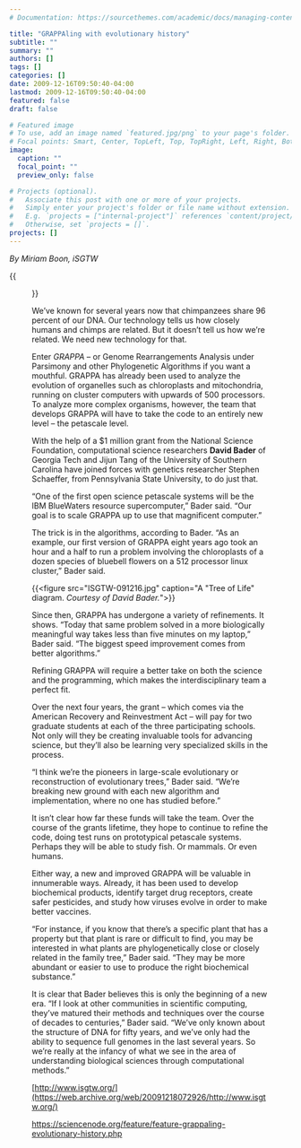 ```yaml
---
# Documentation: https://sourcethemes.com/academic/docs/managing-content/

title: "GRAPPAling with evolutionary history"
subtitle: ""
summary: ""
authors: []
tags: []
categories: []
date: 2009-12-16T09:50:40-04:00
lastmod: 2009-12-16T09:50:40-04:00
featured: false
draft: false

# Featured image
# To use, add an image named `featured.jpg/png` to your page's folder.
# Focal points: Smart, Center, TopLeft, Top, TopRight, Left, Right, BottomLeft, Bottom, BottomRight.
image:
  caption: ""
  focal_point: ""
  preview_only: false

# Projects (optional).
#   Associate this post with one or more of your projects.
#   Simply enter your project's folder or file name without extension.
#   E.g. `projects = ["internal-project"]` references `content/project/deep-learning/index.md`.
#   Otherwise, set `projects = []`.
projects: []
---
```


*By Miriam Boon, iSGTW*

{{<figure src="NewIndex_front.jpg" caption="This figure illustrates how gene order changes among the eight species. Each thin line represents a single gene and its position in the different species. Most genes are conserved on the same chromosomal arm or Muller element, but gene order is shuffled between species. This figure appeared in the July 2008 issue of Genetics. *Image courtesy of Stephen Schaeffer.*">}}

We’ve known for several years
now that chimpanzees share 96
percent of our DNA. Our
technology tells us how closely
humans and chimps are related.
But it doesn’t tell us how we’re
related. We need new technology
for that.

Enter _GRAPPA_ – or Genome
Rearrangements Analysis under
Parsimony and other Phylogenetic
Algorithms if you want a
mouthful. GRAPPA has already
been used to analyze the
evolution of organelles such as
chloroplasts and mitochondria,
running on cluster computers with
upwards of 500 processors. To
analyze more complex organisms,
however, the team that develops
GRAPPA will have to take the code
to an entirely new level – the petascale level.

With the help of a $1 million grant from the National Science Foundation, computational science
researchers **David Bader** of Georgia Tech and Jijun Tang of the University of Southern Carolina
have joined forces with genetics researcher Stephen Schaeffer, from Pennsylvania State
University, to do just that.

“One of the first open science petascale systems will be the IBM BlueWaters resource
supercomputer,” Bader said. “Our goal is to scale GRAPPA up to use that magnificent
computer.”

The trick is in the algorithms, according to Bader. “As an example, our first version of GRAPPA
eight years ago took an hour and a half to run a problem involving the chloroplasts of a dozen
species of bluebell flowers on a 512 processor linux cluster,” Bader said.

{{<figure src="ISGTW-091216.jpg" caption="A \"Tree of Life\" diagram. *Courtesy of David Bader.*">}}

Since then, GRAPPA has
undergone a variety of
refinements. It shows. “Today
that same problem solved in a
more biologically meaningful
way takes less than five
minutes on my laptop,” Bader
said. “The biggest speed
improvement comes from
better algorithms.”

Refining GRAPPA will require a
better take on both the science
and the programming, which
makes the interdisciplinary
team a perfect fit.

Over the next four years, the
grant – which comes via the
American Recovery and
Reinvestment Act – will pay for
two graduate students at each
of the three participating
schools. Not only will they be creating invaluable tools for advancing science, but they’ll
also be learning very specialized skills in the process.

“I think we’re the pioneers in large-scale evolutionary or reconstruction of evolutionary
trees,” Bader said. “We’re breaking new ground with each new algorithm and
implementation, where no one has studied before.”

It isn’t clear how far these funds will take the team. Over the course of the grants
lifetime, they hope to continue to refine the code, doing test runs on prototypical
petascale systems. Perhaps they will be able to study fish. Or mammals. Or even
humans.

Either way, a new and improved GRAPPA will be valuable in innumerable ways. Already,
it has been used to develop biochemical products, identify target drug receptors, create
safer pesticides, and study how viruses evolve in order to make better vaccines.

“For instance, if you know that there’s a specific plant that has a property but that plant
is rare or difficult to find, you may be interested in what plants are phylogenetically
close or closely related in the family tree,” Bader said. “They may be more abundant or
easier to use to produce the right biochemical substance.”

It is clear that Bader believes this is only the beginning of a new era. “If I look at other
communities in scientific computing, they’ve matured their methods and techniques over
the course of decades to centuries,” Bader said. “We’ve only known about the structure
of DNA for fifty years, and we’ve only had the ability to sequence full genomes in the
last several years. So we’re really at the infancy of what we see in the area of
understanding biological sciences through computational methods.”


[http://www.isgtw.org/](https://web.archive.org/web/20091218072926/http://www.isgtw.org/)

https://sciencenode.org/feature/feature-grappaling-evolutionary-history.php
